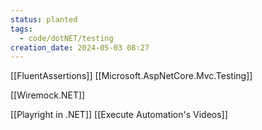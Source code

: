 ```yaml
---
status: planted
tags:
  - code/dotNET/testing
creation_date: 2024-05-03 08:27
---
```

[[FluentAssertions]]
[[Microsoft.AspNetCore.Mvc.Testing]]

[[Wiremock.NET]]

[[Playright in .NET]]
[[Execute Automation's Videos]]
